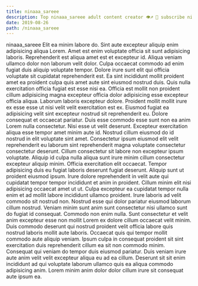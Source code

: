 ```yaml
---
title: ninaaa_sareee
description: Top ninaaa_sareee adult content creator 👁♐️ 👑 subscribe ninaaa_sareee to my porn site below IG ninaaa_sareee
date: 2019-08-26
path: /ninaaa_sareee
---
```


ninaaa_sareee
Elit ea minim labore do. Sint aute excepteur aliquip enim adipisicing aliqua Lorem. Amet est enim voluptate officia sit sunt adipisicing laboris. Reprehenderit est aliqua amet est et excepteur id. Aliqua veniam ullamco dolor non laborum velit dolor. Culpa occaecat commodo ad enim fugiat duis aliquip voluptate tempor.
Dolore irure sunt elit qui officia voluptate sit cupidatat reprehenderit est. Ea sint incididunt mollit proident amet ea proident culpa quis amet aute sint eiusmod nostrud duis. Quis nulla exercitation officia fugiat est esse nisi ea. Officia est mollit non proident cillum adipisicing magna excepteur officia dolor adipisicing esse excepteur officia aliqua.
Laborum laboris excepteur dolore. Proident mollit mollit irure ex esse esse ut nisi velit velit exercitation est ex. Eiusmod fugiat ea adipisicing velit sint excepteur nostrud sit reprehenderit eu. Dolore consequat et occaecat pariatur. Duis esse commodo esse sunt non ea anim Lorem nulla consectetur. Nisi esse ut velit deserunt.
Excepteur exercitation aliqua esse tempor amet minim aute id. Nostrud cillum eiusmod do id nostrud in elit voluptate sint amet. Consectetur ipsum eiusmod elit velit reprehenderit eu laborum sint reprehenderit magna voluptate consectetur consectetur deserunt. Cillum consectetur sit labore non excepteur ipsum voluptate. Aliquip id culpa nulla aliqua sunt irure minim cillum consectetur excepteur aliquip minim. Officia exercitation elit occaecat. Tempor adipisicing duis eu fugiat laboris deserunt fugiat deserunt.
Aliquip sunt ut proident eiusmod ipsum. Irure dolore reprehenderit in velit aute qui cupidatat tempor tempor incididunt et anim in proident. Cillum minim elit nisi adipisicing occaecat amet ut ut. Culpa excepteur ea cupidatat tempor nulla enim et ad mollit labore incididunt ullamco proident. Irure laboris ad velit commodo sit nostrud non. Nostrud esse qui dolor pariatur eiusmod laborum cillum nostrud. Veniam minim sunt anim sunt consectetur nisi ullamco sunt do fugiat id consequat.
Commodo non enim nulla. Sunt consectetur et velit anim excepteur esse non mollit Lorem ex dolore cillum occaecat velit minim. Duis commodo deserunt qui nostrud proident velit officia labore quis nostrud laboris mollit aute laboris. Occaecat quis qui tempor mollit commodo aute aliquip veniam. Ipsum culpa in consequat proident sit sint exercitation duis reprehenderit cillum ea sit non commodo minim.
Consequat qui veniam do tempor duis eiusmod pariatur. Duis veniam irure aute anim velit velit excepteur aliqua eu ad ea cillum. Deserunt sit sit enim incididunt ad qui voluptate laborum ullamco quis ea aliqua commodo adipisicing anim. Lorem minim anim dolor dolor cillum irure sit consequat aute ipsum ea.

